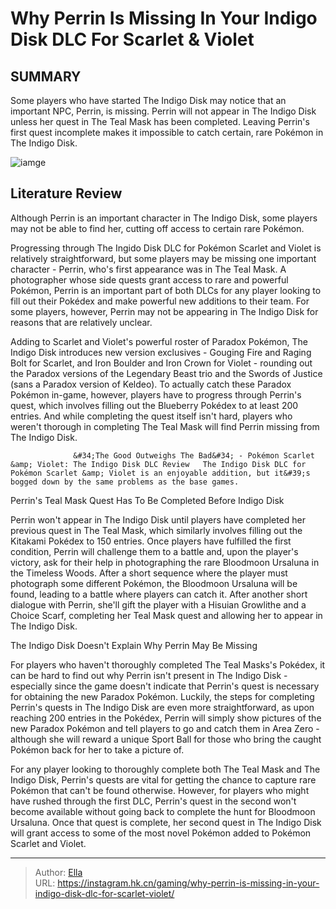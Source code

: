 # Why Perrin Is Missing In Your Indigo Disk DLC For Scarlet &amp; Violet


## SUMMARY 



  Some players who have started The Indigo Disk may notice that an important NPC, Perrin, is missing.   Perrin will not appear in The Indigo Disk unless her quest in The Teal Mask has been completed.   Leaving Perrin&#39;s first quest incomplete makes it impossible to catch certain, rare Pokémon in The Indigo Disk.  

![iamge](https://static1.srcdn.com/wordpress/wp-content/uploads/2023/12/1-why-perrin-is-missing-in-your-indigo-disk-dlc-for-scarlet-violet.jpg)

## Literature Review

Although Perrin is an important character in The Indigo Disk, some players may not be able to find her, cutting off access to certain rare Pokémon.




Progressing through The Ingido Disk DLC for Pokémon Scarlet and Violet is relatively straightforward, but some players may be missing one important character - Perrin, who&#39;s first appearance was in The Teal Mask. A photographer whose side quests grant access to rare and powerful Pokémon, Perrin is an important part of both DLCs for any player looking to fill out their Pokédex and make powerful new additions to their team. For some players, however, Perrin may not be appearing in The Indigo Disk for reasons that are relatively unclear.




Adding to Scarlet and Violet&#39;s powerful roster of Paradox Pokémon, The Indigo Disk introduces new version exclusives - Gouging Fire and Raging Bolt for Scarlet, and Iron Boulder and Iron Crown for Violet - rounding out the Paradox versions of the Legendary Beast trio and the Swords of Justice (sans a Paradox version of Keldeo). To actually catch these Paradox Pokémon in-game, however, players have to progress through Perrin&#39;s quest, which involves filling out the Blueberry Pokédex to at least 200 entries. And while completing the quest itself isn&#39;t hard, players who weren&#39;t thorough in completing The Teal Mask will find Perrin missing from The Indigo Disk.

                  &#34;The Good Outweighs The Bad&#34; - Pokémon Scarlet &amp; Violet: The Indigo Disk DLC Review   The Indigo Disk DLC for Pokémon Scarlet &amp; Violet is an enjoyable addition, but it&#39;s bogged down by the same problems as the base games.   


 Perrin&#39;s Teal Mask Quest Has To Be Completed Before Indigo Disk 
         




Perrin won&#39;t appear in The Indigo Disk until players have completed her previous quest in The Teal Mask, which similarly involves filling out the Kitakami Pokédex to 150 entries. Once players have fulfilled the first condition, Perrin will challenge them to a battle and, upon the player&#39;s victory, ask for their help in photographing the rare Bloodmoon Ursaluna in the Timeless Woods. After a short sequence where the player must photograph some different Pokémon, the Bloodmoon Ursaluna will be found, leading to a battle where players can catch it. After another short dialogue with Perrin, she&#39;ll gift the player with a Hisuian Growlithe and a Choice Scarf, completing her Teal Mask quest and allowing her to appear in The Indigo Disk.



 The Indigo Disk Doesn&#39;t Explain Why Perrin May Be Missing 
          




For players who haven&#39;t thoroughly completed The Teal Masks&#39;s Pokédex, it can be hard to find out why Perrin isn&#39;t present in The Indigo Disk - especially since the game doesn&#39;t indicate that Perrin&#39;s quest is necessary for obtaining the new Paradox Pokémon. Luckily, the steps for completing Perrin&#39;s quests in The Indigo Disk are even more straightforward, as upon reaching 200 entries in the Pokédex, Perrin will simply show pictures of the new Paradox Pokémon and tell players to go and catch them in Area Zero - although she will reward a unique Sport Ball for those who bring the caught Pokémon back for her to take a picture of.

For any player looking to thoroughly complete both The Teal Mask and The Indigo Disk, Perrin&#39;s quests are vital for getting the chance to capture rare Pokémon that can&#39;t be found otherwise. However, for players who might have rushed through the first DLC, Perrin&#39;s quest in the second won&#39;t become available without going back to complete the hunt for Bloodmoon Ursaluna. Once that quest is complete, her second quest in The Indigo Disk will grant access to some of the most novel Pokémon added to Pokémon Scarlet and Violet.






---

> Author: [Ella](https://instagram.hk.cn/)  
> URL: https://instagram.hk.cn/gaming/why-perrin-is-missing-in-your-indigo-disk-dlc-for-scarlet-violet/  

